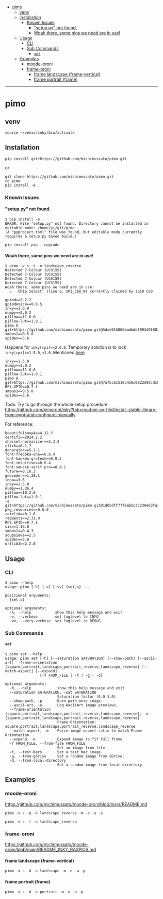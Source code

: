 <!-- TOC -->
* [pimo](#pimo)
  * [venv](#venv)
  * [Installation](#installation)
    * [Known Issues](#known-issues)
      * ["setup.py" not found.](#setuppy-not-found)
      * [Woah there, some pins we need are in use!](#woah-there-some-pins-we-need-are-in-use)
  * [Usage](#usage)
    * [CLI](#cli)
    * [Sub Commands](#sub-commands)
      * [`set`](#set)
  * [Examples](#examples)
    * [moode-oroni](#moode-oroni)
    * [frame-oroni](#frame-oroni)
      * [frame landscape (frame-vertical)](#frame-landscape-frame-vertical)
      * [frame portrait (frame)](#frame-portrait-frame)
<!-- TOC -->

---

# pimo

## venv

```shell
source ~/venvs/inky/bin/activate
```

## Installation

```shell
pip install git+https://github.com/michimussato/pimo.git
```

or

```shell
git clone https://github.com/michimussato/pimo.git
cd pimo
pip install -e .
```

### Known Issues

#### "setup.py" not found.

```
$ pip install -e .
ERROR: File "setup.py" not found. Directory cannot be installed in editable mode: /home/pi/git/pimo
(A "pyproject.toml" file was found, but editable mode currently requires a setup.py based build.)
```

```shell
pip install pip --upgrade
```

#### Woah there, some pins we need are in use!

```
$ pimo -v s -t -o landscape_reverse
Detected 7-Colour (UC8159)
Detected 7-Colour (UC8159)
Detected 7-Colour (UC8159)
Detected 7-Colour (UC8159)
Woah there, some pins we need are in use!
  ⚠️   Chip Select: (line 8, SPI_CE0_N) currently claimed by spi0 CS0
```

```
gpiod==2.2.2
gpiodevice==0.0.5
inky==2.0.0
numpy==2.0.2
pillow==11.0.0
pillow-lut==1.0.1
pimo @ git+https://github.com/michimussato/pimo.git@5dae016860aadbdef093d91803429f54165b9dc9
smbus2==0.5.0
spidev==3.6
```

Happens for `inky[rpi]==2.0.0`. Temporary solution is to
lock `inky[rpi]>=1.5.0,<1.6`.
Mentioned [here](https://github.com/pimoroni/inky?tab=readme-ov-file#install-stable-library-from-pypi-and-configure-manually)

```
inky==1.5.0
numpy==2.0.2
pillow==11.0.0
pillow-lut==1.0.1
pimo @ git+https://github.com/michimussato/pimo.git@7afbc61518c456c0822d95cdc8b4c804dfc0b7ad
RPi.GPIO==0.7.1
smbus2==0.5.0
spidev==3.6
```

Todo: Try to go through the whole setup procedure:
https://github.com/pimoroni/inky?tab=readme-ov-file#install-stable-library-from-pypi-and-configure-manually

For reference:
```
beautifulsoup4==4.12.3
certifi==2024.2.2
charset-normalizer==3.3.2
click==8.1.7
decorator==5.1.1
font-fredoka-one==0.0.4
font-hanken-grotesk==0.0.2
font-intuitive==0.0.4
font-source-serif-pro==0.0.1
future==0.18.3
geocoder==1.38.1
idna==3.6
inky==1.5.0
numpy==1.26.4
pillow==10.2.0
pillow-lut==1.0.1
-e git+https://github.com/michimussato/pimo.git@1d0bdff77f6ab5c3c230e63fa3650bada96f71c8#egg=pimo
pkg_resources==0.0.0
ratelim==0.1.6
requests==2.31.0
RPi.GPIO==0.7.1
six==1.16.0
smbus2==0.4.3
soupsieve==2.5
spidev==3.6
urllib3==2.2.0
```

## Usage

### CLI

```
$ pimo --help
usage: pimo [-h] [-v] [-vv] {set,s} ...

positional arguments:
  {set,s}

optional arguments:
  -h, --help           show this help message and exit
  -v, --verbose        set loglevel to INFO
  -vv, --very-verbose  set loglevel to DEBUG
```

### Sub Commands

#### `set`

```
$ pimo set --help
usage: pimo set [-h] [--saturation SATURATION] [--show-path] [--ascii-art] --frame-orientation {square,portrait,landscape,portrait_reverse,landscape_reverse} [--match-aspect] [--expand]
                [-f FROM_FILE | -t | -g | -d]

optional arguments:
  -h, --help            show this help message and exit
  --saturation SATURATION, -sat SATURATION
                        Saturation factor (0.0-1.0)
  --show-path, -p       Burn path onto image.
  --ascii-art, -a       Log AsciiArt image previews.
  --frame-orientation {square,portrait,landscape,portrait_reverse,landscape_reverse}, -o {square,portrait,landscape,portrait_reverse,landscape_reverse}
                        Frame Orientation: square,portrait,landscape,portrait_reverse,landscape_reverse
  --match-aspect, -m    Force image aspect ratio to match Frame Orientation
  --expand, -e          Expand image to fit full frame
  -f FROM_FILE, --from-file FROM_FILE
                        Set an image from file.
  -t, --test-bars       Set a test bar image.
  -g, --from-gdrive     Set a random image from GDrive.
  -d, --from-local-directory
                        Set a random image from local directory.
```

## Examples

### moode-oroni

https://github.com/michimussato/moode-oroni/blob/main/README.md

```shell
pimo -v s -g -o landscape_reverse -m -e -a -p
```

```shell
pimo -v s -t -o landscape_reverse
```

### frame-oroni

https://github.com/michimussato/moode-oroni/blob/main/README_INKY_RASPIOS.md

#### frame landscape (frame-vertical)

```shell
pimo -v s -d -o landscape -m -e -a -p
```

#### frame portrait (frame)

```shell
pimo -v s -d -o portrait -m -e -a -p
```
